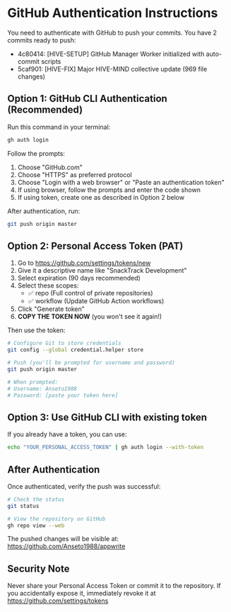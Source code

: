 # GitHub Authentication Instructions

You need to authenticate with GitHub to push your commits. You have 2 commits ready to push:
- 4c80414: [HIVE-SETUP] GitHub Manager Worker initialized with auto-commit scripts
- 5caf901: [HIVE-FIX] Major HIVE-MIND collective update (969 file changes)

## Option 1: GitHub CLI Authentication (Recommended)

Run this command in your terminal:

```bash
gh auth login
```

Follow the prompts:
1. Choose "GitHub.com"
2. Choose "HTTPS" as preferred protocol
3. Choose "Login with a web browser" or "Paste an authentication token"
4. If using browser, follow the prompts and enter the code shown
5. If using token, create one as described in Option 2 below

After authentication, run:
```bash
git push origin master
```

## Option 2: Personal Access Token (PAT)

1. Go to https://github.com/settings/tokens/new
2. Give it a descriptive name like "SnackTrack Development"
3. Select expiration (90 days recommended)
4. Select these scopes:
   - ✅ repo (Full control of private repositories)
   - ✅ workflow (Update GitHub Action workflows)
5. Click "Generate token"
6. **COPY THE TOKEN NOW** (you won't see it again!)

Then use the token:

```bash
# Configure Git to store credentials
git config --global credential.helper store

# Push (you'll be prompted for username and password)
git push origin master

# When prompted:
# Username: Anseto1988
# Password: [paste your token here]
```

## Option 3: Use GitHub CLI with existing token

If you already have a token, you can use:

```bash
echo "YOUR_PERSONAL_ACCESS_TOKEN" | gh auth login --with-token
```

## After Authentication

Once authenticated, verify the push was successful:

```bash
# Check the status
git status

# View the repository on GitHub
gh repo view --web
```

The pushed changes will be visible at:
https://github.com/Anseto1988/appwrite

## Security Note

Never share your Personal Access Token or commit it to the repository. If you accidentally expose it, immediately revoke it at https://github.com/settings/tokens